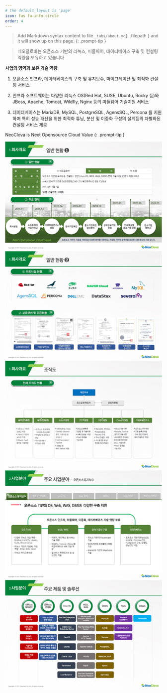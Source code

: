 ```yaml
---
# the default layout is 'page'
icon: fas fa-info-circle
order: 4
---
```


> Add Markdown syntax content to file `_tabs/about.md`{: .filepath } and it will show up on this page.
{: .prompt-tip }

> 네오클로바는 오픈소스 기반의 리눅스, 미들웨어, 데이터베이스 구축 및 컨설팅 역량을 보유하고 있습니다

<b>사업의 영역과 보유 기술 역량</b>

1. 오픈소스 인프라, 데이터베이스의 구축 및 유지보수, 마이그레이션 및 최적화 컨설팅 서비스

2. 인프라 소프트웨어는 다양한 리눅스 OS(Red Hat, SUSE, Ubuntu, Rocky 등)와 JBoss, Apache, Tomcat, Wildfly, Nginx 등의 미들웨어 기술지원 서비스

3. 데이터베이스는 MariaDB, MySQL, PostgreSQL, AgensSQL, Percona 를 지원하며 특히 성능 개선을 위한 최적화 튜닝, 분산 및 이중화 구성의 설계등의 차별화된 컨설팅 서비스 제공

NeoClova is Next Opensource Cloud Value
{: .prompt-tip }

![neoclova_about](/assets/img/about/neoclova_about_1.jpg)
![neoclova_about](/assets/img/about/neoclova_about_2.jpg)
![neoclova_about](/assets/img/about/neoclova_about_3.jpg)
![neoclova_about](/assets/img/about/neoclova_about_4.jpg)
![neoclova_about](/assets/img/about/neoclova_about_5.jpg)